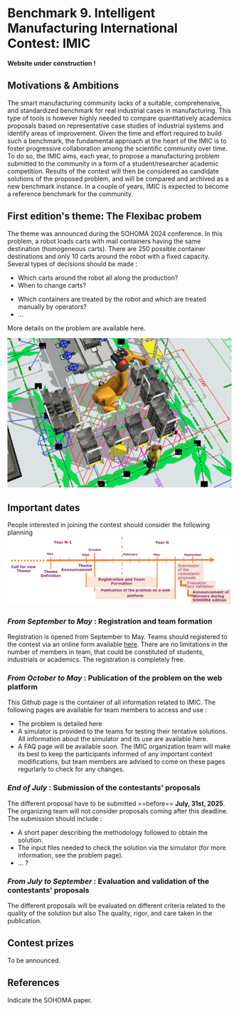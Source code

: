 # Benchmark 9. Intelligent Manufacturing International Contest: IMIC

**Website under construction !**

## Motivations & Ambitions
The smart manufacturing community lacks of a suitable, comprehensive, and standardized benchmark for real industrial cases in manufacturing.
This type of tools is however highly needed to compare quantitatively academics proposals based on representative case studies of industrial systems and identify areas of improvement.
Given the time and effort required to build such a benchmark, the fundamental approach at the heart of the IMIC is to foster progressive collaboration among the scientific community over time.
To do so, the IMIC aims, each year, to propose a manufacturing problem submitted to the community in a form of a student/researcher academic competition. 
Results of the contest will then be considered as candidate solutions of the proposed problem, and will be compared and archived as a new benchmark instance.
In a couple of years, IMIC is expected to become a reference benchmark for the community.

## First edition's theme: The Flexibac probem
The theme was announced during the SOHOMA 2024 conference.
In this problem, a robot loads carts with mail containers having the same destination (homogeneous carts).
There are 250 possible container destinations and only 10 carts around the robot with a fixed capacity.
Several types of decisions should be made :
- Which carts around the robot all along the production?
- When to change carts? 
+ Which containers are treated by the robot and which are treated manually by operators?
+ ...
  
More details on the problem are available here.

![image](images/Flexibac.png)


## Important dates
People interested in joining the contest should consider the following planning
![image-20231022154230422](images/VisuelPlanningBenchmark.PNG)

### *From September to May* : Registration and team formation
Registration is opened from September to May.
Teams should registered to the contest via an online form available [here](https://forms.office.com/e/FapnDQsVvv).
There are no limitations in the number of members in team, that could be constituted of students, industrials or academics.
The registration is completely free.

### *From October to May* : Publication of the problem on the web platform
This Github page is the container of all information related to IMIC.
The following pages are available for team members to access and use :
+ The problem is detailed here
+ A simulator is provided to the teams for testing their tentative solutions. All information about the simulator and its use are available here.
+ A FAQ page will be available soon. 
The IMIC organization team will make its best to keep the participants informed of any important context modifications, but team members are advised to come on these pages regurlarly to check for any changes.

### *End of July* : Submission of the contestants' proposals
The different proposal have to be submitted ==before== **July, 31st, 2025**. The organizing team will not consider proposals coming after this deadline.
The submission should include :
+ A short paper describing the methodology followed to obtain the solution.
+ The input files needed to check the solution via the simulator (for more information, see the problem page).
+ ... ?

### *From July to September* : Evaluation and validation of the contestants' proposals 
The different proposals will be evaluated on different criteria related to the quality of the solution but also The quality, rigor, and care taken in the publication.

## Contest prizes
To be announced.

## References
Indicate the SOHOMA paper.
